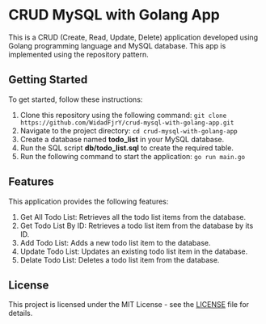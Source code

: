 # CRUD MySQL with Golang App

This is a CRUD (Create, Read, Update, Delete) application developed using Golang programming language and MySQL database. This app is implemented using the repository pattern.

## Getting Started

To get started, follow these instructions:

1. Clone this repository using the following command:
   `git clone https://github.com/WidadFjrY/crud-mysql-with-golang-app.git
`
2. Navigate to the project directory:
   `cd crud-mysql-with-golang-app`
3. Create a database named **todo_list** in your MySQL database.
4. Run the SQL script **db/todo_list.sql** to create the required table.
5. Run the following command to start the application:
   `go run main.go`

## Features

This application provides the following features:

1. Get All Todo List: Retrieves all the todo list items from the database.
2. Get Todo List By ID: Retrieves a todo list item from the database by its ID.
3. Add Todo List: Adds a new todo list item to the database.
4. Update Todo List: Updates an existing todo list item in the database.
5. Delate Todo List: Deletes a todo list item from the database.

## License

This project is licensed under the MIT License - see the [LICENSE](https://github.com/git/git-scm.com/blob/main/MIT-LICENSE.txt) file for details.
